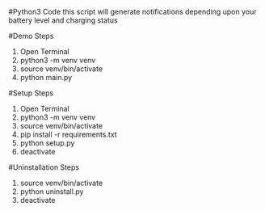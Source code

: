 #Python3 Code
this script will generate notifications depending upon your battery level and charging status

#Demo Steps
1. Open Terminal
2. python3 -m venv venv
3. source venv/bin/activate
4. python main.py

#Setup Steps
1. Open Terminal
2. python3 -m venv venv
3. source venv/bin/activate
4. pip install -r requirements.txt
5. python setup.py
6. deactivate

#Uninstallation Steps
1. source venv/bin/activate
2. python uninstall.py
3. deactivate
